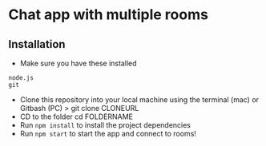 # Chat app with multiple rooms

## Installation

- Make sure you have these installed

```
node.js
git
```

- Clone this repository into your local machine using the terminal (mac) or Gitbash (PC) > git clone CLONEURL
- CD to the folder cd FOLDERNAME
- Run `npm install` to install the project dependencies
- Run `npm start` to start the app and connect to rooms!
